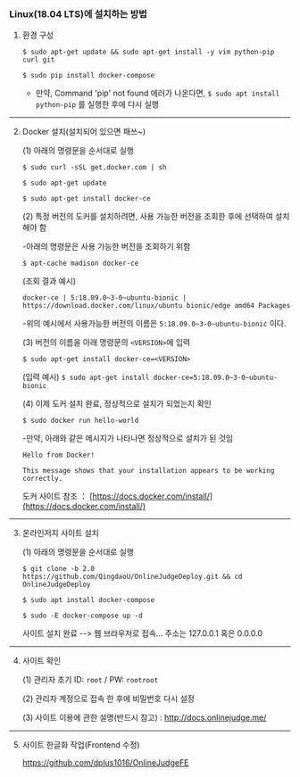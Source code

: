 
### Linux(18.04 LTS)에 설치하는 방법

1. 환경 구성

    `$ sudo apt-get update && sudo apt-get install -y vim python-pip curl git`
    
    `$ sudo pip install docker-compose` 
    
    - 만약, Command 'pip' not found 에러가 나온다면, `$ sudo apt install python-pip` 를 실행한 후에 다시 실행
    
    
     
---
     
2. Docker 설치(설치되어 있으면 패쓰~)

    (1) 아래의 명령문을 순서대로 실행

      `$ sudo curl -sSL get.docker.com | sh`

      `$ sudo apt-get update`
    
      `$ sudo apt-get install docker-ce`
    
    
    (2) 특정 버전의 도커를 설치하려면, 사용 가능한 버전을 조회한 후에 선택하여 설치해야 함
    
      -아래의 명령문은 사용 가능한 버전을 조회하기 위함
    
      `$ apt-cache madison docker-ce`
    
      (조회 결과 예시) 
    
      `docker-ce | 5:18.09.0~3-0~ubuntu-bionic | https://download.docker.com/linux/ubuntu bionic/edge amd64 Packages`
    
      -위의 예시에서 사용가능한 버전의 이름은 `5:18.09.0~3-0~ubuntu-bionic` 이다.
    
    (3) 버전의 이름을 아래 명령문의 `<VERSION>`에 입력
    
      `$ sudo apt-get install docker-ce=<VERSION>`
    
     (입력 예시)
      `$ sudo apt-get install docker-ce=5:18.09.0~3-0~ubuntu-bionic`
    
    (4) 이제 도커 설치 완료, 정상적으로 설치가 되었는지 확인
    
      `$ sudo docker run hello-world`
    
      -만약, 아래와 같은 메시지가 나타나면 정상적으로 설치가 된 것임
    
       Hello from Docker!
    
       This message shows that your installation appears to be working correctly.
       
     
    도커 사이트 참조 ： [https://docs.docker.com/install/](https://docs.docker.com/install/)

---

3. 온라인저지 사이트 설치

    (1) 아래의 명령문을 순서대로 실행

    `$ git clone -b 2.0 https://github.com/QingdaoU/OnlineJudgeDeploy.git && cd OnlineJudgeDeploy`
    
    `$ sudo apt install docker-compose`

    `$ sudo -E docker-compose up -d`
    
    사이트 설치 완료 --> 웹 브라우저로 접속... 주소는 127.0.0.1 혹은 0.0.0.0
    
---

4. 사이트 확인

    (1) 관리자 초기 ID: `root` / PW: `rootroot`
    
    (2) 관리자 계정으로 접속 한 후에 비밀번호 다시 설정
    
    (3) 사이트 이용에 관한 설명(반드시 참고) : http://docs.onlinejudge.me/

---

5. 사이트 한글화 작업(Frontend 수정)

    https://github.com/dplus1016/OnlineJudgeFE
